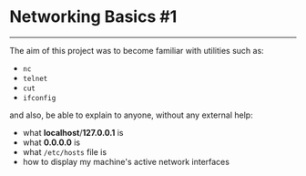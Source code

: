 # Networking Basics #1

---

The aim of this project was to become familiar with utilities such as:

- `nc`
- `telnet`
- `cut`
- `ifconfig`

and also, be able to explain to anyone, without any external help:

- what **localhost**/**127.0.0.1** is
- what **0.0.0.0** is
- what `/etc/hosts` file is
- how to display my machine's active network interfaces
